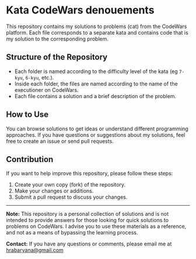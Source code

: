 # Kata CodeWars denouements

This repository contains my solutions to problems (cat) from the CodeWars platform. Each file corresponds to a separate kata and contains code that is my solution to the corresponding problem.

## Structure of the Repository

- Each folder is named according to the difficulty level of the kata (eg `7-kyu`, `6-kyu`, etc.).
- Inside each folder, the files are named according to the name of the executioner on CodeWars.
- Each file contains a solution and a brief description of the problem.

## How to Use

You can browse solutions to get ideas or understand different programming approaches. If you have questions or suggestions about my solutions, feel free to create an issue or send pull requests.

## Contribution

If you want to help improve this repository, please follow these steps:
1. Create your own copy (fork) of the repository.
2. Make your changes or additions.
3. Submit a pull request to discuss your changes.

---

**Note:** This repository is a personal collection of solutions and is not intended to provide answers for those looking for quick solutions to problems on CodeWars. I advise you to use these materials as a reference, and not as a means of bypassing the learning process.

**Contact:** If you have any questions or comments, please email me at hrabaryana@gmail.com
